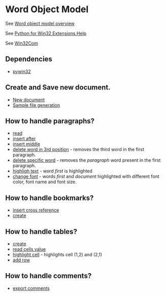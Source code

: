 
# Word Object Model

See [Word object model overview](https://learn.microsoft.com/en-us/visualstudio/vsto/word-object-model-overview?view=vs-2022&tabs=csharp)

See [Python for Win32 Extensions Help](https://mhammond.github.io/pywin32/)

See [Win32Com](https://win32com.goermezer.de/category/microsoft/ms-office)

## Dependencies
- [pywin32](https://pypi.org/project/pywin32/)


## Create and Save new document.
- [New document](app_new_document.py)
- [Sample file generation](create_sample_doc.py)

## How to handle paragraphs?
- [read](paragraph_read.py)
- [insert after](paragraph_insert_after.py)
- [insert middle](paragraph_insert_middle.py)
- [delete word in 3rd position](paragraph_delete_words.py) - removes the third word in the first paragraph.
- [delete specific word](paragraph_delete_specific_word.py) - removes the *paragraph* word present in the first paragraph.
- [highligh text](paragraph_highlight.py) - word *first* is highlighted
- [change font](paragraph_font_change.py) - words *first* and *document* highlighted with different font color, font name and font size.

## How to handle bookmarks?
- [insert cross reference](bookmark_insert.py)
- [create](bookmark_add.py)

## How to handle tables?
- [create](table_add.py)
- [read cells value](table_read.py)
- [highlight cell](table_highlight.py) - highlights cell (1,2) and (2,1)
- [add row](table_add_row.py)

## How to handle comments?
- [export comments](comments_export.py)

